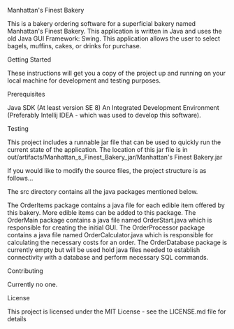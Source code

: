 Manhattan's Finest Bakery

This is a bakery ordering software for a superficial bakery named Manhattan's Finest Bakery. This application is written in Java and uses the old Java GUI Framework: Swing. This application allows the user to select bagels, muffins, cakes, or drinks for purchase.

Getting Started

These instructions will get you a copy of the project up and running on your local machine for development and testing purposes.

Prerequisites

Java SDK (At least version SE 8)
An Integrated Development Environment (Preferably Intellij IDEA - which was used to develop this software).


Testing

This project includes a runnable jar file that can be used to quickly run the current state of the application. The location of this jar file is in out/artifacts/Manhattan_s_Finest_Bakery_jar/Manhattan's Finest Bakery.jar

If you would like to modify the source files, the project structure is as follows...

The src directory contains all the java packages mentioned below.

The OrderItems package contains a java file for each edible item offered by this bakery. More edible items can be added to this package.
The OrderMain package contains a java file named OrderStart.java which is responsible for creating the initial GUI.
The OrderProcessor package contains a java file named OrderCalculator.java which is responsible for calculating the necessary costs for an order.
The OrderDatabase package is currently empty but will be used hold java files needed to establish connectivity with a database and perform necessary SQL commands.

Contributing

Currently no one.

License

This project is licensed under the MIT License - see the LICENSE.md file for details
